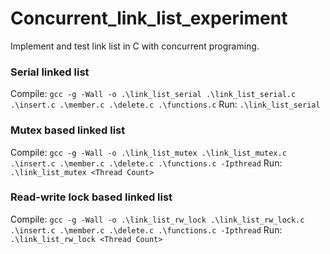 # Concurrent_link_list_experiment

Implement and test link list in C with concurrent programing.


### Serial linked list
Compile: 
`gcc -g -Wall -o .\link_list_serial .\link_list_serial.c  .\insert.c .\member.c .\delete.c .\functions.c`
Run: `.\link_list_serial`

### Mutex based linked list
Compile: 
`gcc -g -Wall -o .\link_list_mutex .\link_list_mutex.c  .\insert.c .\member.c .\delete.c .\functions.c -Ipthread`
Run: 
`.\link_list_mutex <Thread Count>`

### Read-write lock based linked list
Compile: 
`gcc -g -Wall -o .\link_list_rw_lock .\link_list_rw_lock.c  .\insert.c .\member.c .\delete.c .\functions.c -Ipthread`
Run: 
`.\link_list_rw_lock <Thread Count>`
